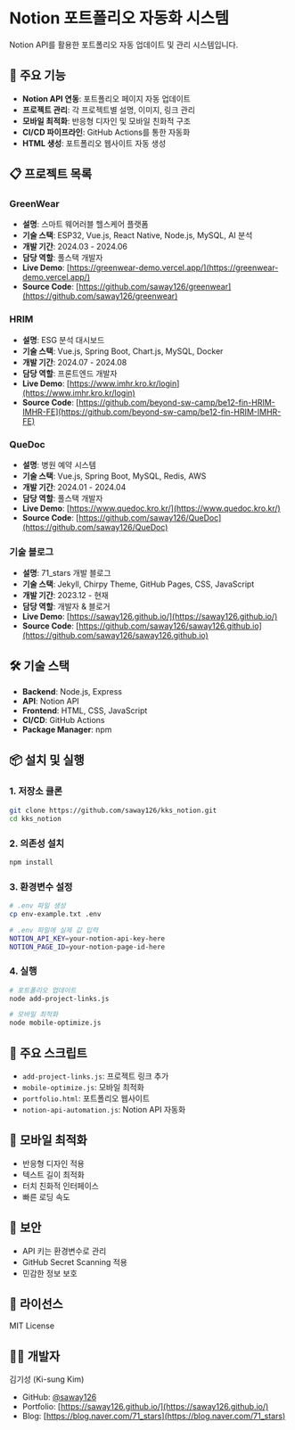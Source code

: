 # Notion 포트폴리오 자동화 시스템

Notion API를 활용한 포트폴리오 자동 업데이트 및 관리 시스템입니다.

## 🚀 주요 기능

- **Notion API 연동**: 포트폴리오 페이지 자동 업데이트
- **프로젝트 관리**: 각 프로젝트별 설명, 이미지, 링크 관리
- **모바일 최적화**: 반응형 디자인 및 모바일 친화적 구조
- **CI/CD 파이프라인**: GitHub Actions를 통한 자동화
- **HTML 생성**: 포트폴리오 웹사이트 자동 생성

## 📋 프로젝트 목록

### GreenWear
- **설명**: 스마트 웨어러블 헬스케어 플랫폼
- **기술 스택**: ESP32, Vue.js, React Native, Node.js, MySQL, AI 분석
- **개발 기간**: 2024.03 - 2024.06
- **담당 역할**: 풀스택 개발자
- **Live Demo**: [https://greenwear-demo.vercel.app/](https://greenwear-demo.vercel.app/)
- **Source Code**: [https://github.com/saway126/greenwear](https://github.com/saway126/greenwear)

### HRIM
- **설명**: ESG 분석 대시보드
- **기술 스택**: Vue.js, Spring Boot, Chart.js, MySQL, Docker
- **개발 기간**: 2024.07 - 2024.08
- **담당 역할**: 프론트엔드 개발자
- **Live Demo**: [https://www.imhr.kro.kr/login](https://www.imhr.kro.kr/login)
- **Source Code**: [https://github.com/beyond-sw-camp/be12-fin-HRIM-IMHR-FE](https://github.com/beyond-sw-camp/be12-fin-HRIM-IMHR-FE)

### QueDoc
- **설명**: 병원 예약 시스템
- **기술 스택**: Vue.js, Spring Boot, MySQL, Redis, AWS
- **개발 기간**: 2024.01 - 2024.04
- **담당 역할**: 풀스택 개발자
- **Live Demo**: [https://www.quedoc.kro.kr/](https://www.quedoc.kro.kr/)
- **Source Code**: [https://github.com/saway126/QueDoc](https://github.com/saway126/QueDoc)

### 기술 블로그
- **설명**: 71_stars 개발 블로그
- **기술 스택**: Jekyll, Chirpy Theme, GitHub Pages, CSS, JavaScript
- **개발 기간**: 2023.12 - 현재
- **담당 역할**: 개발자 & 블로거
- **Live Demo**: [https://saway126.github.io/](https://saway126.github.io/)
- **Source Code**: [https://github.com/saway126/saway126.github.io](https://github.com/saway126/saway126.github.io)

## 🛠️ 기술 스택

- **Backend**: Node.js, Express
- **API**: Notion API
- **Frontend**: HTML, CSS, JavaScript
- **CI/CD**: GitHub Actions
- **Package Manager**: npm

## 📦 설치 및 실행

### 1. 저장소 클론
```bash
git clone https://github.com/saway126/kks_notion.git
cd kks_notion
```

### 2. 의존성 설치
```bash
npm install
```

### 3. 환경변수 설정
```bash
# .env 파일 생성
cp env-example.txt .env

# .env 파일에 실제 값 입력
NOTION_API_KEY=your-notion-api-key-here
NOTION_PAGE_ID=your-notion-page-id-here
```

### 4. 실행
```bash
# 포트폴리오 업데이트
node add-project-links.js

# 모바일 최적화
node mobile-optimize.js
```

## 🔧 주요 스크립트

- `add-project-links.js`: 프로젝트 링크 추가
- `mobile-optimize.js`: 모바일 최적화
- `portfolio.html`: 포트폴리오 웹사이트
- `notion-api-automation.js`: Notion API 자동화

## 📱 모바일 최적화

- 반응형 디자인 적용
- 텍스트 길이 최적화
- 터치 친화적 인터페이스
- 빠른 로딩 속도

## 🔐 보안

- API 키는 환경변수로 관리
- GitHub Secret Scanning 적용
- 민감한 정보 보호

## 📄 라이선스

MIT License

## 👨‍💻 개발자

김기성 (Ki-sung Kim)
- GitHub: [@saway126](https://github.com/saway126)
- Portfolio: [https://saway126.github.io/](https://saway126.github.io/)
- Blog: [https://blog.naver.com/71_stars](https://blog.naver.com/71_stars)

